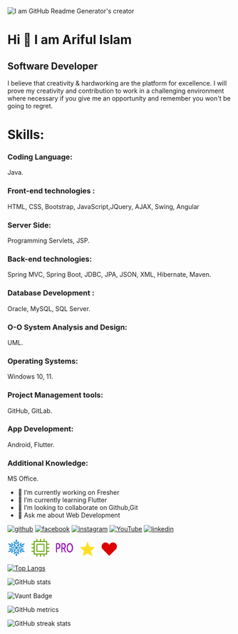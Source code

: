 ![I am GitHub Readme Generator's creator](https://media.licdn.com/dms/image/D5616AQEcWZrCUPeRug/profile-displaybackgroundimage-shrink_350_1400/0/1719153490242?e=1724889600&v=beta&t=OlqBHaJm7RMqGlz9ZvOwLaMa3is-QDbd7HuPYTm7z_k)

# Hi 👋 I am Ariful Islam
## Software Developer 
I believe that creativity & hardworking are the platform for excellence. I will prove my creativity and contribution to work in a challenging environment where necessary if you give me an opportunity and remember you won't be going to regret.

<h1>Skills:</h1>  
<h3>Coding Language:</h3> Java.

<h3>Front-end technologies :</h3>
HTML, CSS, Bootstrap, JavaScript,JQuery, AJAX, Swing, Angular
<h3>Server Side:</h3>
Programming Servlets, JSP.
<h3>Back-end technologies:</h3>
Spring MVC, Spring Boot, JDBC, JPA, JSON, XML, Hibernate, Maven.
<h3>Database Development :</h3>
Oracle, MySQL, SQL Server.
<h3>O-O System Analysis and Design:</h3>
UML.
<h3>Operating Systems:</h3>
Windows 10, 11. 
<h3>Project Management tools:</h3>
GitHub, GitLab.
<h3>App Development:</h3>
Android, Flutter.
<h3>Additional Knowledge:</h3>
MS Office.

- 🔭 I’m currently working on Fresher 
- 🌱 I’m currently learning Flutter 
- 👯 I’m looking to collaborate on Github,Git 
- 💬 Ask me about Web Development 


[<img src='https://cdn.jsdelivr.net/npm/simple-icons@3.0.1/icons/github.svg' alt='github' height='40'>](https://github.com/arifulsoft)  [<img src='https://cdn.jsdelivr.net/npm/simple-icons@3.0.1/icons/facebook.svg' alt='facebook' height='40'>](https://www.facebook.com/https://www.facebook.com/profile.php?id=100027493650354)  [<img src='https://cdn.jsdelivr.net/npm/simple-icons@3.0.1/icons/instagram.svg' alt='instagram' height='40'>](https://www.instagram.com/https://www.instagram.com/ariful__isalm?igsh=dm1reTVrbm9qaWFn/)  [<img src='https://cdn.jsdelivr.net/npm/simple-icons@3.0.1/icons/youtube.svg' alt='YouTube' height='40'>](https://www.youtube.com/channel/https://studio.youtube.com/channel/UCFlF8vsydPtCex48O-0zT6w) [<img src='https://cdn.jsdelivr.net/npm/simple-icons@3.0.1/icons/linkedin.svg' alt='linkedin' height='40'>](https://www.linkedin.com/in/https://www.linkedin.com/in/ariful-islam-6351a8315//)   


<a href='https://archiveprogram.github.com/'><img src='https://raw.githubusercontent.com/acervenky/animated-github-badges/master/assets/acbadge.gif' width='40' height='40'></a> <a href='https://docs.github.com/en/developers'><img src='https://raw.githubusercontent.com/acervenky/animated-github-badges/master/assets/devbadge.gif' width='40' height='40'></a> <a href='https://github.com/pricing'><img src='https://raw.githubusercontent.com/acervenky/animated-github-badges/master/assets/pro.gif' width='40' height='40'></a> <a href='https://stars.github.com/'><img src='https://raw.githubusercontent.com/acervenky/animated-github-badges/master/assets/starbadge.gif' width='35' height='35'></a> <a href='https://docs.github.com/en/github/supporting-the-open-source-community-with-github-sponsors'><img src='https://raw.githubusercontent.com/acervenky/animated-github-badges/master/assets/sponsorbadge.gif' width='35' height='35'></a> 

[![Top Langs](https://github-readme-stats.vercel.app/api/top-langs/?username=arifulsoft)](https://github.com/anuraghazra/github-readme-stats)

![GitHub stats](https://github-readme-stats.vercel.app/api?username=arifulsoft&show_icons=true&count_private=true)  

![Vaunt Badge](https://api.vaunt.dev/v1/github/entities/arifulsoft/contributions?format=svg&private=true)  

![GitHub metrics](https://metrics.lecoq.io/arifulsoft)  

![GitHub streak stats](https://streak-stats.demolab.com/?user=arifulsoft)  

